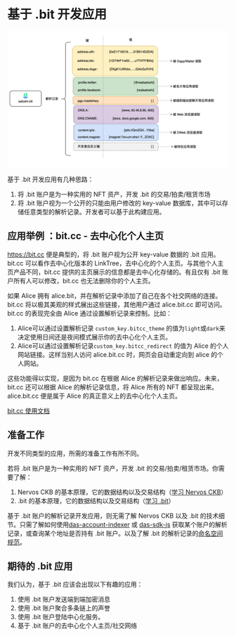 # 基于 .bit 开发应用



<img src="./image-20210718170837330.png" alt=".bit 解析记录" style="zoom:50%;" />



基于 .bit 开发应用有几种思路：

1. 将 .bit 账户是为一种实用的 NFT 资产，开发 .bit 的交易/拍卖/租赁市场
2. 将 .bit 账户视为一个公开的只能由用户修改的 key-value 数据库，其中可以存储任意类型的解析记录。开发者可以基于此构建应用。





## 应用举例 ：bit.cc - 去中心化个人主页

https://bit.cc 便是典型的，将 .bit 账户视为公开 key-value 数据的 .bit 应用。bit.cc 可以看作去中心化版本的 LinkTree，去中心化的个人主页。与其他个人主页产品不同，bit.cc 提供的主页展示的信息都是去中心化存储的。有且仅有 .bit 账户所有人可以修改，bit.cc 也无法删除你的个人主页。

如果 Alice 拥有 alice.bit，并在解析记录中添加了自己在各个社交网络的连接。bit.cc 将以极其美观的样式展出这些链接，其他用户通过 alice.bit.cc 即可访问。bit.cc 的表现完全由 Alice 通过设置解析记录来控制。比如：

1. Alice可以通过设置解析记录 `custom_key.bitcc_theme` 的值为`light`或`dark`来决定使用日间还是夜间模式展示你的去中心化个人主页。
2. Alice可以通过设置解析记录`custom_key.bitcc_redirect` 的值为 Alice 的个人网站链接。这样当别人访问 alice.bit.cc 时，网页会自动重定向到 alice 的个人网站。


这些功能得以实现，是因为 bit.cc 在根据 Alice 的解析记录来做出响应。未来，bit.cc 还可以根据 Alice 的解析记录信息，将 Alice 所有的 NFT 都呈现出来。alice.bit.cc 便是属于 Alice 的真正意义上的去中心化个人主页。

[bit.cc 使用文档](https://github.com/dotbitHQ/bit.cc/blob/master/README_CN.md)


## 准备工作

开发不同类型的应用，所需的准备工作有所不同。

若将 .bit 账户是为一种实用的 NFT 资产，开发 .bit 的交易/拍卖/租赁市场。你需要了解：

1. Nervos CKB 的基本原理，它的数据结构以及交易结构（[学习 Nervos CKB](https://nervos.org)）
2. .bit 的基本原理，它的数据结构以及交易结构（[学习 .bit](https://github.com/dotbitHQ/das-contracts)）



基于 .bit 账户的解析记录开发应用，则无需了解 Nervos CKB 以及 .bit 的技术细节。只需了解如何使用[das-account-indexer](https://github.com/dotbitHQ/das-account-indexer) 或 [das-sdk-js](https://github.com/dotbitHQ/das-sdk-js) 获取某个账户的解析记录，或查询某个地址是否持有 .bit 账户。以及了解 .bit 的解析记录的[命名空间规范](records-key-namespace.md)。



## 期待的 .bit 应用

我们认为，基于 .bit 应该会出现以下有趣的应用：

1. 使用 .bit 账户发送端到端加密消息
2. 使用 .bit 账户聚合多条链上的声誉
3. 使用 .bit 账户登陆中心化服务。
4. 基于 .bit 账户的去中心化个人主页/社交网络